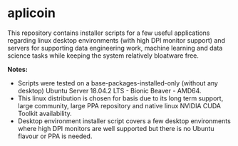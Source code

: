 # aplicoin
This repository contains installer scripts for a few useful applications regarding linux desktop environments (with high DPI monitor support) and servers for supporting data engineering work, machine learning and data science tasks while keeping the system relatively bloatware free.

**Notes:**
- Scripts were tested on a base-packages-installed-only (without any desktop) Ubuntu Server 18.04.2 LTS - Bionic Beaver - AMD64.
- This linux distribution is chosen for basis due to its long term support, large community, large PPA repository and native linux NVIDIA CUDA Toolkit availability.
- Desktop environment installer script covers a few desktop environments where high DPI monitors are well supported but there is no Ubuntu flavour or PPA is needed.
